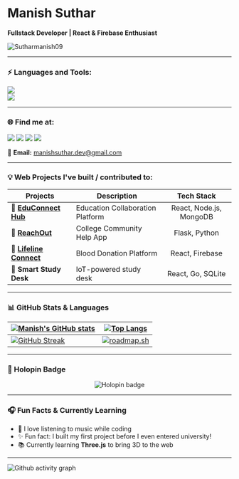 <h1 align="left" style="font-weight: bold">Manish Suthar</h1>
<p align="left"> <b>Fullstack Developer | React & Firebase Enthusiast</b> </p>

<p align="left">
  <img src="https://komarev.com/ghpvc/?username=Sutharmanish09&label=Profile%20views&color=0e75b6" alt="Sutharmanish09" />
</p>

---

<h3 style="font-weight: bold">⚡ Languages and Tools:</h3>
<p align="left">
<img src="https://skillicons.dev/icons?i=react,js,ts,nodejs,firebase,mongodb" />
<br/>
<img src="https://skillicons.dev/icons?i=tailwindcss,html,css,git,figma,linux" />
</p>

---

<h3 style="font-weight: bold">🌐 Find me at:</h3>
<p align="left">
<a href="https://www.linkedin.com/in/manish-suthar-dev/"><img src="https://skillicons.dev/icons?i=linkedin" /></a>
<a href="https://github.com/Sutharmanish09"><img src="https://skillicons.dev/icons?i=github" /></a>
<a href="https://x.com/Max987079"><img src="https://skillicons.dev/icons?i=twitter" /></a>
<a href="https://bento.me/manishsuthar"><img src="https://skillicons.dev/icons?i=devto" /></a>
</p>

📧 **Email:** manishsuthar.dev@gmail.com

---

### 💡 Web Projects I've built / contributed to:

| Projects                                                      | Description                            | Tech Stack                    |
| ------------------------------------------------------------- | -------------------------------------- | :---------------------------: |
| 🔗 [**EduConnect Hub**](https://github.com/Sutharmanish09/Edu-connect_Hub) | Education Collaboration Platform     | React, Node.js, MongoDB      |
| 🔗 [**ReachOut**](https://github.com/Sutharmanish09/ReachOut) | College Community Help App           | Flask, Python                 |
| 🔗 [**Lifeline Connect**](https://github.com/Sutharmanish09/Lifeline-Connect) | Blood Donation Platform              | React, Firebase               |
| 🔗 **Smart Study Desk**                                       | IoT-powered study desk                | React, Go, SQLite             |

---

### 📊 GitHub Stats & Languages

| [![Manish's GitHub stats](https://github-readme-stats.vercel.app/api?username=Sutharmanish09&custom_title=My%20Github%20Stats&show_icons=true&theme=dracula&border_radius=10&hide_border=true)](https://github.com/anuraghazra/github-readme-stats) | [![Top Langs](https://github-readme-stats.vercel.app/api/top-langs/?username=Sutharmanish09&hide=GLSL,html,shell&theme=dracula&hide_border=true&border_radius=10&layout=compact)](https://github.com/anuraghazra/github-readme-stats) |
|--------------- | --------------- |
| [![GitHub Streak](https://streak-stats.demolab.com?user=Sutharmanish09&theme=dracula&hide_border=true)](https://git.io/streak-stats) | [![roadmap.sh](https://roadmap.sh/card/wide/6870fde1dae46688ec0eee4c?variant=dark)](https://roadmap.sh) |

---

<h3>📛 Holopin Badge</h3>

<p align="center">
<img src="https://www.holopin.io/userbadge/cmcys9j1j118807jpgajznrpx" alt="Holopin badge">
</p>

---

### 🎧 Fun Facts & Currently Learning

- 🎵 I love listening to music while coding  
- ✨ Fun fact: I built my first project before I even entered university!  
- 📚 Currently learning **Three.js** to bring 3D to the web

---

![Github activity graph](https://github-readme-activity-graph.vercel.app/graph?username=Sutharmanish09&theme=tokyo-night&radius=16)
